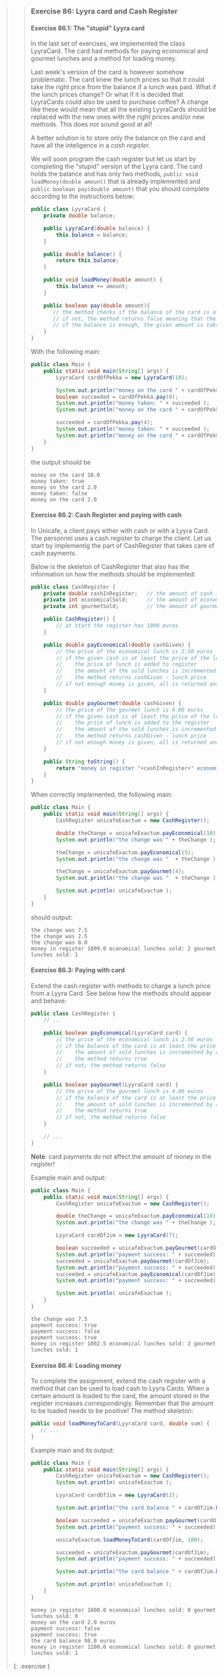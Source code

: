 >> ### Exercise 86: Lyyra card and Cash Register
>>
>> #### Exercise 86.1: The "stupid" Lyyra card
>>
>> In the last set of exercises, we implemented the class LyyraCard. The card had methods for paying economical and gourmet lunches and a method for loading money.
>>
>> Last week's version of the card is however somehow problematic. The card knew the lunch prices so that it could take the right price from the balance if a lunch was paid. What if the lunch prices change? Or what if it is decided that LyyraCards could also be used to purchase coffee? A change like these would mean that all the existing LyyraCards should be replaced with the new ones with the right prices and/or new methods. This does not sound good at all!
>>
>> A better solution is to store only the balance on the card and have all the inteligence in a *cash register*.
>>
>> We will soon program the cash register but let us start by completing the "stupid" version of the Lyyra card. The card holds the balance and has only two methods, `public void loadMoney(double amount)` that is already implemented and `public boolean pay(double amount)` that you should complete according to the instructions below:
>>
>>```java
>> public class LyyraCard {
>>     private double balance;
>>
>>     public LyyraCard(double balance) {
>>         this.balance = balance;
>>     }
>>
>>     public double balance() {
>>         return this.balance;
>>     }
>>
>>     public void loadMoney(double amount) {
>>         this.balance += amount;
>>     }
>>
>>     public boolean pay(double amount){
>>        // the method checks if the balance of the card is at least the amount given as parameter
>>        // if not, the method returns false meaning that the card could not be used for the payment
>>        // if the balance is enough, the given amount is taken from the balance and true is returned
>>     }
>> }
>>```
>>
>> With the following main:
>>
>>```java
>> public class Main {
>>     public static void main(String[] args) {
>>         LyyraCard cardOfPekka = new LyyraCard(10);
>>
>>         System.out.println("money on the card " + cardOfPekka.balance() );
>>         boolean succeeded = cardOfPekka.pay(8);
>>         System.out.println("money taken: " + succeeded );
>>         System.out.println("money on the card " + cardOfPekka.balance() );
>>
>>         succeeded = cardOfPekka.pay(4);
>>         System.out.println("money taken: " + succeeded );
>>         System.out.println("money on the card " + cardOfPekka.balance() );
>>     }
>> }
>>```
>>
>> the output should be
>>
>>```output
>> money on the card 10.0
>> money taken: true
>> money on the card 2.0
>> money taken: false
>> money on the card 2.0
>>```
>>
>> #### Exercise 86.2: Cash Register and paying with cash
>>
>> In Unicafe, a client pays either with cash or with a Lyyra Card. The personnel uses a cash register to charge the client. Let us start by implementig the part of CashRegister that takes care of cash payments.
>>
>> Below is the skeleton of CashRegister that also has the information on how the methods should be implemented:
>>
>>```java
>> public class CashRegister {
>>     private double cashInRegister;   // the amount of cash in the register
>>     private int economicalSold;      // the amount of economical lunches sold
>>     private int gourmetSold;         // the amount of gourmet lunches sold
>>
>>     public CashRegister() {
>>         // at start the register has 1000 euros
>>     }
>>
>>     public double payEconomical(double cashGiven) {
>>         // the price of the economical lunch is 2.50 euros
>>         // if the given cash is at least the price of the lunch:
>>         //    the price of lunch is added to register
>>         //    the amount of the sold lunches is incremented by one
>>         //    the method returns cashGiven - lunch price
>>         // if not enough money is given, all is returned and nothing else happens
>>     }
>>
>>     public double payGourmet(double cashGiven) {
>>         // the price of the gourmet lunch is 4.00 euros
>>         // if the given cash is at least the price of the lunch:
>>         //    the price of lunch is added to the register
>>         //    the amount of the sold lunches is incremented by one
>>         //    the method returns cashGiven - lunch price
>>         // if not enough money is given, all is returned and nothing else happens
>>     }
>>
>>     public String toString() {
>>         return "money in register "+cashInRegister+" economical lunches sold: "+economicalSold+" gourmet lunches sold: "+gourmetSold;
>>     }
>> }
>>```
>>
>> When correctly implemented, the following main:
>>
>>```java
>> public class Main {
>>     public static void main(String[] args) {
>>         CashRegister unicafeExactum = new CashRegister();
>>
>>         double theChange = unicafeExactum.payEconomical(10);
>>         System.out.println("the change was " + theChange );
>>
>>         theChange = unicafeExactum.payEconomical(5);
>>         System.out.println("the change was "  + theChange );
>>
>>         theChange = unicafeExactum.payGourmet(4);
>>         System.out.println("the change was "  + theChange );
>>
>>         System.out.println( unicafeExactum );
>>     }
>> }
>>```
>>
>> should output:
>>
>>```output
>> the change was 7.5
>> the change was 2.5
>> the change was 0.0
>> money in register 1009.0 economical lunches sold: 2 gourmet lunches sold: 1
>>```
>>
>> #### Exercise 86.3: Paying with card
>>
>> Extend the cash register with methods to charge a lunch price from a Lyyra Card. See below how the methods should appear and behave:
>>
>>```java
>> public class CashRegister {
>>     // ...
>>
>>     public boolean payEconomical(LyyraCard card) {
>>         // the price of the economical lunch is 2.50 euros
>>         // if the balance of the card is at least the price of the lunch:
>>         //    the amount of sold lunches is incremented by one
>>         //    the method returns true
>>         // if not, the method returns false
>>     }
>>
>>     public boolean payGourmet(LyyraCard card) {
>>         // the price of the gourmet lunch is 4.00 euros
>>         // if the balance of the card is at least the price of the lunch:
>>         //    the amount of sold lunches is incremented by one
>>         //    the method returns true
>>         // if not, the method returns false
>>     }
>>
>>     // ...
>> }
>>```
>>
>> **Note**: card payments do not affect the amount of money in the register!
>>
>> Example main and output:
>>
>>```java
>> public class Main {
>>     public static void main(String[] args) {
>>         CashRegister unicafeExactum = new CashRegister();
>>
>>         double theChange = unicafeExactum.payEconomical(10);
>>         System.out.println("the change was " + theChange );
>>
>>         LyyraCard cardOfJim = new LyyraCard(7);
>>
>>         boolean succeeded = unicafeExactum.payGourmet(cardOfJim);
>>         System.out.println("payment success: " + succeeded);
>>         succeeded = unicafeExactum.payGourmet(cardOfJim);
>>         System.out.println("payment success: " + succeeded);
>>         succeeded = unicafeExactum.payEconomical(cardOfJim);
>>         System.out.println("payment success: " + succeeded);
>>
>>         System.out.println( unicafeExactum );
>>     }
>> }
>>```
>>
>>```output
>> the change was 7.5
>> payment success: true
>> payment success: false
>> payment success: true
>> money in register 1002.5 economical lunches sold: 2 gourmet lunches sold: 1
>>```
>>
>> #### Exercise 86.4: Loading money
>>
>> To complete the assignment, extend the cash register with a method that can be used to load cash to Lyyra Cards. When a certain amount is loaded to the card, the amount stored in the register increases correspondingly. Remember that the amount to be loaded needs to be positive! The method skeleton:
>>
>>```java
>> public void loadMoneyToCard(LyyraCard card, double sum) {
>>    // ...
>> }
>>```
>>
>> Example main and its output:
>>
>>```java
>> public class Main {
>>     public static void main(String[] args) {
>>         CashRegister unicafeExactum = new CashRegister();
>>         System.out.println( unicafeExactum );
>>
>>         LyyraCard cardOfJim = new LyyraCard(2);
>>
>>         System.out.println("the card balance " + cardOfJim.balance() + " euros");
>>
>>         boolean succeeded = unicafeExactum.payGourmet(cardOfJim);
>>         System.out.println("payment success: " + succeeded);
>>
>>         unicafeExactum.loadMoneyToCard(cardOfJim, 100);
>>
>>         succeeded = unicafeExactum.payGourmet(cardOfJim);
>>         System.out.println("payment success: " + succeeded);
>>
>>         System.out.println("the card balance " + cardOfJim.balance() + " euros");
>>
>>         System.out.println( unicafeExactum );
>>     }
>> }
>>```
>>
>>```output
>> money in register 1000.0 economical lunches sold: 0 gourmet lunches sold: 0
>> money on the card 2.0 euros
>> payment success: false
>> payment success: true
>> the card balance 98.0 euros
>> money in register 1100.0 economical lunches sold: 0 gourmet lunches sold: 1
>>```
>>
>{: .exercise }